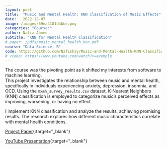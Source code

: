 ```yaml
---
layout: post
title:  "Music and Mental Health: KNN Classification of Music Effects"
date:   2022-12-07
image: /images/59ea4181d4bbe.png
categories: "Course:"
author: Nafiz Ahmed
subtitle: "KNN for Mental Health Classification"
# paper: /pdfs/music_mental_health_knn.pdf
course: "Data Science, R"
code: https://github.com/Nafishsy/Music-and-Mental-Health-KNN-Classification-of-Music-Effects.git
# video: https://www.youtube.com/watch?v=example
---
```

The course was the pivoting point as it shifted my interests from software to machine learning.  
This project investigates the relationship between music and mental health, specifically in individuals experiencing anxiety, depression, insomnia, and OCD. Using the `mxmh_survey_results.csv` dataset, K-Nearest Neighbors (KNN) classification is employed to categorize music’s perceived effects as improving, worsening, or having no effect.

I implement KNN classification and analyze the results, achieving promising results. The research explores how different music characteristics correlate with mental health conditions.

[Project Paper](/pdfs/music_mental_health_knn.pdf){:target="_blank"}

[YouTube Presentation](https://www.youtube.com/watch?v=example){:target="_blank"}
